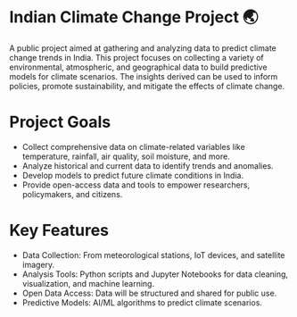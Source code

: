 # Indian Climate Change Project 🌏
A public project aimed at gathering and analyzing data to predict climate change trends in India.
This project focuses on collecting a variety of environmental, atmospheric, and geographical data to build predictive models for climate scenarios. The insights derived can be used to inform policies, promote sustainability, and mitigate the effects of climate change.

# Project Goals
- Collect comprehensive data on climate-related variables like temperature, rainfall, air quality, soil moisture, and more.
- Analyze historical and current data to identify trends and anomalies.
- Develop models to predict future climate conditions in India.
- Provide open-access data and tools to empower researchers, policymakers, and citizens.

# Key Features
- Data Collection: From meteorological stations, IoT devices, and satellite imagery.
- Analysis Tools: Python scripts and Jupyter Notebooks for data cleaning, visualization, and machine learning.
- Open Data Access: Data will be structured and shared for public use.
- Predictive Models: AI/ML algorithms to predict climate scenarios.
